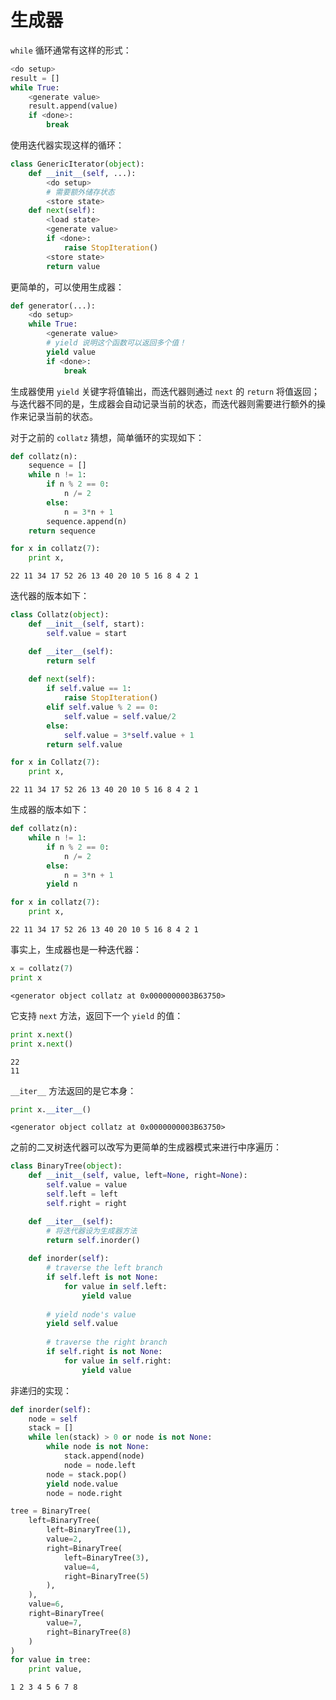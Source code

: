 
# 生成器

`while` 循环通常有这样的形式：

```python
<do setup>
result = []
while True:
    <generate value>
    result.append(value)
    if <done>:
        break
```

使用迭代器实现这样的循环：

```python
class GenericIterator(object):
    def __init__(self, ...):
        <do setup>
        # 需要额外储存状态
        <store state>
    def next(self): 
        <load state>
        <generate value>
        if <done>:
            raise StopIteration()
        <store state>
        return value
```

更简单的，可以使用生成器：

```python
def generator(...):
    <do setup>
    while True:
        <generate value>
        # yield 说明这个函数可以返回多个值！
        yield value
        if <done>:
            break
```

生成器使用 `yield` 关键字将值输出，而迭代器则通过 `next` 的 `return` 将值返回；与迭代器不同的是，生成器会自动记录当前的状态，而迭代器则需要进行额外的操作来记录当前的状态。

对于之前的 `collatz` 猜想，简单循环的实现如下：


```python
def collatz(n):
    sequence = []
    while n != 1:
        if n % 2 == 0:
            n /= 2
        else:
            n = 3*n + 1
        sequence.append(n)
    return sequence

for x in collatz(7):
    print x,
```

    22 11 34 17 52 26 13 40 20 10 5 16 8 4 2 1


迭代器的版本如下：


```python
class Collatz(object):
    def __init__(self, start):
        self.value = start

    def __iter__(self):
        return self
    
    def next(self):
        if self.value == 1:
            raise StopIteration()
        elif self.value % 2 == 0:
            self.value = self.value/2
        else:
            self.value = 3*self.value + 1
        return self.value

for x in Collatz(7):
    print x,
```

    22 11 34 17 52 26 13 40 20 10 5 16 8 4 2 1


生成器的版本如下：


```python
def collatz(n):
    while n != 1:
        if n % 2 == 0:
            n /= 2
        else:
            n = 3*n + 1
        yield n

for x in collatz(7):
    print x,
```

    22 11 34 17 52 26 13 40 20 10 5 16 8 4 2 1


事实上，生成器也是一种迭代器：


```python
x = collatz(7)
print x
```

    <generator object collatz at 0x0000000003B63750>


它支持 `next` 方法，返回下一个 `yield` 的值：


```python
print x.next()
print x.next()
```

    22
    11


`__iter__` 方法返回的是它本身：


```python
print x.__iter__()
```

    <generator object collatz at 0x0000000003B63750>


之前的二叉树迭代器可以改写为更简单的生成器模式来进行中序遍历：


```python
class BinaryTree(object):
    def __init__(self, value, left=None, right=None):
        self.value = value
        self.left = left
        self.right = right

    def __iter__(self):
        # 将迭代器设为生成器方法
        return self.inorder()
    
    def inorder(self):
        # traverse the left branch
        if self.left is not None:
            for value in self.left:
                yield value
                
        # yield node's value
        yield self.value
        
        # traverse the right branch
        if self.right is not None:
            for value in self.right:
                yield value
```

非递归的实现：


```python
def inorder(self):
    node = self
    stack = []
    while len(stack) > 0 or node is not None:
        while node is not None:
            stack.append(node)
            node = node.left
        node = stack.pop()
        yield node.value
        node = node.right
```


```python
tree = BinaryTree(
    left=BinaryTree(
        left=BinaryTree(1),
        value=2,
        right=BinaryTree(
            left=BinaryTree(3),
            value=4,
            right=BinaryTree(5)
        ),
    ),
    value=6,
    right=BinaryTree(
        value=7,
        right=BinaryTree(8)
    )
)
for value in tree:
    print value,
```

    1 2 3 4 5 6 7 8

